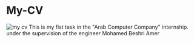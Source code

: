 # My-CV
![my cv](https://user-images.githubusercontent.com/79559477/186477575-1820145c-7bee-42eb-b66f-6be9eb9d00a0.png)
This is my fist task in the "Arab Computer Company" internship. under the supervision of the engineer Mohamed Beshri Amer
